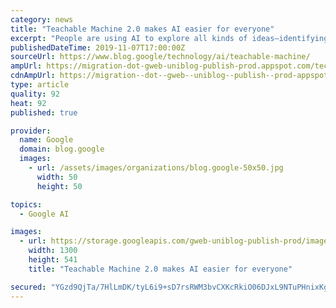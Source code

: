 ```yaml
---
category: news
title: "Teachable Machine 2.0 makes AI easier for everyone"
excerpt: "People are using AI to explore all kinds of ideas—identifying the roots of bad traffic in Los Angeles, improving recycling rates in Singapore, and even experimenting with dance. Getting started with your own machine learning projects might seem intimidating, but Teachable Machine is a web-based tool"
publishedDateTime: 2019-11-07T17:00:00Z
sourceUrl: https://www.blog.google/technology/ai/teachable-machine/
ampUrl: https://migration-dot-gweb-uniblog-publish-prod.appspot.com/technology/ai/teachable-machine/amp/
cdnAmpUrl: https://migration--dot--gweb--uniblog--publish--prod-appspot-com.cdn.ampproject.org/c/s/migration-dot-gweb-uniblog-publish-prod.appspot.com/technology/ai/teachable-machine/amp/
type: article
quality: 92
heat: 92
published: true

provider:
  name: Google
  domain: blog.google
  images:
    - url: /assets/images/organizations/blog.google-50x50.jpg
      width: 50
      height: 50

topics:
  - Google AI

images:
  - url: https://storage.googleapis.com/gweb-uniblog-publish-prod/images/Hero_image_2880.max-1300x1300.jpg
    width: 1300
    height: 541
    title: "Teachable Machine 2.0 makes AI easier for everyone"

secured: "YGzd9QjTa/7HlLmDK/tyL6i9+sD7rsRWM3bvCXKcRkiO06DJxL9NTuPHnixKgWAV++H8kyyN0iUAS0nhKO9rZfQ3L3vB0ygoBAfTt3u4dDUGh/4STeG2QLudTAcxFXhzDWTVFY2VA6XSreZJNLmzm2KwJInVrerVgzG8n0CwUt6SzLnURlfFjcwpIlgQGSBobbKF44AtncoJNeOISXhspJ4Te57wNuDj0q1VOF1FZCokuKC8g0vK+K6oDRhlLnAgTkchtIECYrReSAzwCZe/Ow==;v7XlayqmJCae8soP+Uw3Ow=="
---
```


